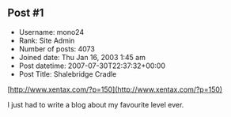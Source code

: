 ## Post #1
- Username: mono24
- Rank: Site Admin
- Number of posts: 4073
- Joined date: Thu Jan 16, 2003 1:45 am
- Post datetime: 2007-07-30T22:37:32+00:00
- Post Title: Shalebridge Cradle

[http://www.xentax.com/?p=150](http://www.xentax.com/?p=150)

I just had to write a blog about my favourite level ever.
